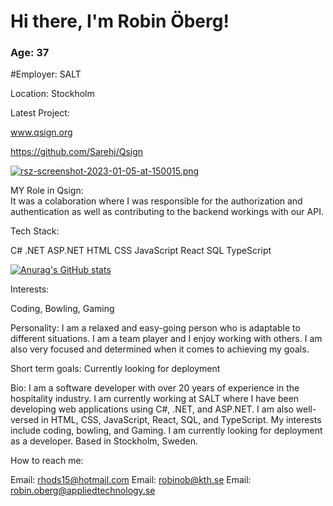 # Hi there, I'm Robin Öberg!

### Age: 37

#Employer: SALT

Location: Stockholm

Latest Project:

www.qsign.org 

https://github.com/Sarehj/Qsign






   [![rsz-screenshot-2023-01-05-at-150015.png](https://i.postimg.cc/nhghP1RD/rsz-screenshot-2023-01-05-at-150015.png)](https://postimg.cc/68VK7CNW)


MY Role in Qsign:  
It was a colaboration where I was responsible for the authorization and authentication as well as contributing to the backend workings with our API. 

Tech Stack:

C#
.NET
ASP.NET
HTML
CSS
JavaScript
React
SQL
TypeScript



[![Anurag's GitHub stats](https://github-readme-stats.vercel.app/api?username=anuraghazra)](https://github.com/anuraghazra/github-readme-stats)

Interests:

Coding,
Bowling,
Gaming

Personality:
I am a relaxed and easy-going person who is adaptable to different situations. I am a team player and I enjoy working with others. I am also very focused and determined when it comes to achieving my goals.

Short term goals:
Currently looking for deployment 

Bio:
I am a software developer with over 20 years of experience in the hospitality industry. I am currently working at SALT where I have been developing web applications using C#, .NET, and ASP.NET. I am also well-versed in HTML, CSS, JavaScript, React, SQL, and TypeScript. My interests include coding, bowling, and Gaming. I am currently looking for deployment as a developer. Based in Stockholm, Sweden.

How to reach me:

Email: rhods15@hotmail.com
Email: robinob@kth.se
Email: robin.oberg@appliedtechnology.se
